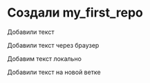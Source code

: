 ﻿# Создали my_first_repo 
Добавили текст

Добавили текст через браузер

Добавим текст локально

Добавили текст на новой ветке